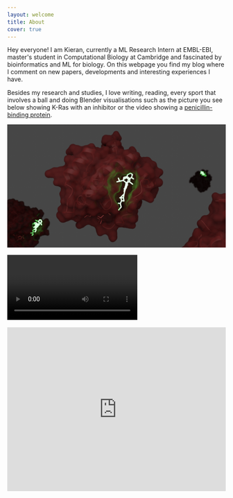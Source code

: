 ```yaml
---
layout: welcome
title: About
cover: true
---
```


Hey everyone! I am Kieran, currently a ML Research Intern at EMBL-EBI, master's student in Computational Biology at Cambridge and fascinated by bioinformatics and ML for biology. On this webpage you find my blog where I comment on new papers, developments and interesting experiences I have. 

Besides my research and studies, I love writing, reading, every sport that involves a ball and doing Blender visualisations such as the picture you see below showing K-Ras with an inhibitor or the video showing a [penicillin-binding protein](https://pdb101.rcsb.org/motm/29).

<!-- <p align="center">
  <img src="/assets/img/blog/kras-compressed.png" width="100%" height="100%"/>
</p> -->

![Blender visualisation of Kras inhibitor](/assets/img/blog/kras-compressed.png)

![Blender visualisation of penicillin-binding protein](/assets/vid/blender_penicillin_video.mp4)




<div style="padding:75% 0 0 0;position:relative;"><iframe src="https://player.vimeo.com/video/768921351?h=7ab3fb6425&amp;badge=0&amp;autopause=0&amp;player_id=0&amp;app_id=58479" frameborder="0" allow="autoplay; fullscreen; picture-in-picture" allowfullscreen style="position:absolute;top:0;left:0;width:100%;height:100%;" title="blender_insulin_video.mp4"></iframe></div><script src="https://player.vimeo.com/api/player.js"></script>
